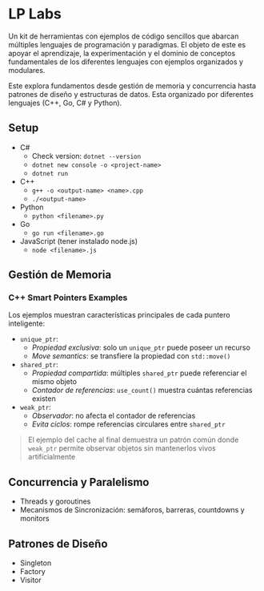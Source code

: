 # LP Labs

Un kit de herramientas con ejemplos de código sencillos que abarcan múltiples lenguajes de programación y paradigmas. El objeto de este es apoyar el aprendizaje, la experimentación y el dominio de conceptos fundamentales de los diferentes lenguajes con ejemplos organizados y modulares. 

Este explora fundamentos desde gestión de memoria y concurrencia hasta patrones de diseño y estructuras de datos. Esta organizado por diferentes lenguajes (C++, Go, C# y Python). 

## Setup

- C#
  - Check version: `dotnet --version`
  - `dotnet new console -o <project-name>`
  - `dotnet run`
- C++
  - `g++ -o <output-name> <name>.cpp`
  - `./<output-name>`
- Python
  - `python <filename>.py`
- Go
  - `go run <filename>.go`
- JavaScript (tener instalado node.js)
  - `node <filename>.js`

## Gestión de Memoria

### C++ Smart Pointers Examples

Los ejemplos muestran características principales de cada puntero inteligente:

- `unique_ptr`:
  - *Propiedad exclusiva*: solo un `unique_ptr` puede poseer un recurso
  - *Move semantics*: se transfiere la propiedad con `std::move()`
- `shared_ptr`:
  - *Propiedad compartida*: múltiples `shared_ptr` puede referenciar el mismo objeto
  - *Contador de referencias*: `use_count()` muestra cuántas referencias existen
- `weak_ptr`:
  - *Observador*: no afecta el contador de referencias
  - *Evita ciclos*: rompe referencias circulares entre `shared_ptr`

> El ejemplo del cache al final demuestra un patrón común donde `weak_ptr` permite observar objetos sin mantenerlos vivos artificialmente

## Concurrencia y Paralelismo
- Threads y goroutines 
- Mecanismos de Sincronización: semáforos, barreras, countdowns y monitors

## Patrones de Diseño
- Singleton
- Factory
- Visitor 

